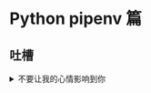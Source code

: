 # Python pipenv 篇

## 吐槽

<details>
<summary>不要让我的心情影响到你</summary>

不吐不行，心里咽不下这口气。现在这个社会到处鼓吹 `Python` ，说什么 `Python` 在人工智能，大数据，Excel，计算机科学等等领域多么多么牛逼。是，语法简单，这个没什么不好承认的。但是在工程上要讲结构化、工程化，哪家的工程仅仅是一行**Hello World**？甚至还有真正的工程有人就甩一个 `main.py` 文件过来，一运行，这个包没有，那个包找不到。我是干后台的，我就不信 `Python` 工程能够烂到这样，这样的工程别说其他的了，扔到垃圾篓中都嫌占地方。

因为知道 `Python` 工程肯定不是这样的，就去互联网上找成熟的工程解决方案，我勒个去，这个就是大家鼓吹的 `Python` ？从 `virtualenv` 到 `conda` ，从 `conda` 到 `pipenv` ， `python2.x` 和 `python3.x` 混用，这叫工程？搞笑呢吧。

当然，吐槽归吐槽，这个生态恶心是恶心，但是还得碰啊。反正我内心是非常抵触这种被人吹得天花乱坠，实际一看屎一坨的东西。说出来心里好多了，言归正传。

</details>
